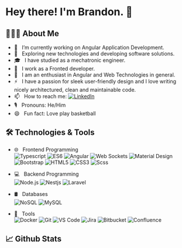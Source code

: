 # Hey there! I'm Brandon. 👋
## 👨🏻‍💻 About Me

- 🔭 &nbsp; I’m currently working on Angular Application Development.
- 🤔 &nbsp; Exploring new technologies and developing software solutions.
- 🎓 &nbsp; I have studied as a mechatronic engineer.
- 💼 &nbsp; I work as a Fronted developer.
- 🌱 &nbsp; I am an enthusiast in Angular and Web Technologies in general.
- ⚡ &nbsp; I have a passion for sleek user-friendly design and I love writing nicely architectured, clean and maintainable code.
- 📫 &nbsp; How to reach me: [![LinkedIn](https://img.shields.io/badge/LinkedIn-blue?style=social&style=flat&logo=linkedin&labelColor=blue&label)](https://www.linkedin.com/in/brandon-castillo-46bb601a0/)
- 🎙 &nbsp; Pronouns: He/Him
- 😄 &nbsp; Fun fact: Love play basketball

## 🛠 Technologies & Tools

- 🌐 &nbsp; Frontend Programming <br />
  ![Typescript](https://img.shields.io/badge/-Typescript-grey?style=for-the-badge&logo=typescript&logoColor=white&labelColor=e03131)
  ![ES6](https://img.shields.io/badge/-JavaScript-grey?style=for-the-badge&logo=javascript&logoColor=white&labelColor=e03131)
  ![Angular](https://img.shields.io/badge/-Angular-grey?style=for-the-badge&logo=angular&logoColor=white&labelColor=e03131)
  ![Web Sockets](https://img.shields.io/badge/-Web%20Sockets-grey?style=for-the-badge&logo=socket.io&logoColor=white&labelColor=e03131)
  ![Material Design](https://img.shields.io/badge/-Material%20Design-grey?style=for-the-badge&logo=material-design&logoColor=white&labelColor=e03131)
  ![Bootstrap](https://img.shields.io/badge/-Bootstrap-grey?style=for-the-badge&logo=Bootstrap&logoColor=white&labelColor=e03131)
  ![HTML5](https://img.shields.io/badge/html%205-grey?style=for-the-badge&logo=html5&logoColor=white&labelColor=e03131)
  ![CSS3](https://img.shields.io/badge/css%203-grey?style=for-the-badge&logo=css3&logoColor=white&labelColor=e03131)
  ![Scss](https://img.shields.io/badge/sass-grey?style=for-the-badge&logo=sass&logoColor=white&labelColor=e03131)

- 💻 &nbsp; Backend Programming <br />
  ![Node.js](https://img.shields.io/badge/-Node.js-grey?style=for-the-badge&logo=node.js&logoColor=white&labelColor=e03131)
  ![Nestjs](https://img.shields.io/badge/-Nestjs-grey?style=for-the-badge&logo=nestjs&logoColor=white&labelColor=e03131)
  ![Laravel](https://img.shields.io/badge/-Laravel-grey?style=for-the-badge&logo=laravel&logoColor=white&labelColor=e03131)

  

- 🛢 &nbsp; Databases <br />
  ![NoSQL](https://img.shields.io/badge/-NoSQL-grey?style=for-the-badge&logo=mongodb&logoColor=white&labelColor=e03131)
  ![MySQL](https://img.shields.io/badge/-MySQL-grey?style=for-the-badge&logo=mysql&logoColor=white&labelColor=e03131)

- 🔧 &nbsp; Tools <br />
  ![Docker](https://img.shields.io/badge/-Docker-grey?style=for-the-badge&logo=docker&logoColor=white&labelColor=e03131)
  ![Git](https://img.shields.io/badge/-Git-grey?style=for-the-badge&logo=git&logoColor=white&labelColor=e03131)
  ![VS Code](https://img.shields.io/badge/-VS%20Code-grey?style=for-the-badge&logo=visual-studio-code&logoColor=white&labelColor=e03131)
  ![Jira](https://img.shields.io/badge/-Jira-grey?style=for-the-badge&logo=jira&logoColor=white&labelColor=e03131)
  ![Bitbucket](https://img.shields.io/badge/-Bitbucket-grey?style=for-the-badge&logo=bitbucket&logoColor=white&labelColor=e03131)
  ![Confluence](https://img.shields.io/badge/-Confluence-grey?style=for-the-badge&logo=confluence&logoColor=white&labelColor=e03131)



## 📈 Github Stats
